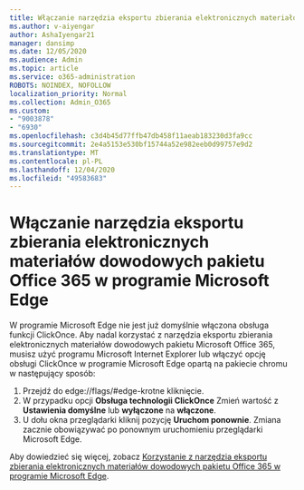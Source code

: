 ```yaml
---
title: Włączanie narzędzia eksportu zbierania elektronicznych materiałów dowodowych pakietu Office 365 w programie Microsoft Edge
ms.author: v-aiyengar
author: AshaIyengar21
manager: dansimp
ms.date: 12/05/2020
ms.audience: Admin
ms.topic: article
ms.service: o365-administration
ROBOTS: NOINDEX, NOFOLLOW
localization_priority: Normal
ms.collection: Admin_O365
ms.custom:
- "9003878"
- "6930"
ms.openlocfilehash: c3d4b45d77ffb47db458f11aeab183230d3fa9cc
ms.sourcegitcommit: 2e4a5153e530bf15744a52e982eeb0d99757e9d2
ms.translationtype: MT
ms.contentlocale: pl-PL
ms.lasthandoff: 12/04/2020
ms.locfileid: "49583683"
---
```

# <a name="enable-office-365-ediscovery-export-tool-in-microsoft-edge"></a>Włączanie narzędzia eksportu zbierania elektronicznych materiałów dowodowych pakietu Office 365 w programie Microsoft Edge

W programie Microsoft Edge nie jest już domyślnie włączona obsługa funkcji ClickOnce. Aby nadal korzystać z narzędzia eksportu zbierania elektronicznych materiałów dowodowych pakietu Microsoft Office 365, musisz użyć programu Microsoft Internet Explorer lub włączyć opcję obsługi ClickOnce w programie Microsoft Edge opartą na pakiecie chromu w następujący sposób:

1. Przejdź do edge://flags/#edge-krotne kliknięcie.
1. W przypadku opcji **Obsługa technologii ClickOnce** Zmień wartość z **Ustawienia domyślne** lub **wyłączone** na **włączone**.
1. U dołu okna przeglądarki kliknij pozycję **Uruchom ponownie**. Zmiana zacznie obowiązywać po ponownym uruchomieniu przeglądarki Microsoft Edge.

Aby dowiedzieć się więcej, zobacz [Korzystanie z narzędzia eksportu zbierania elektronicznych materiałów dowodowych pakietu Office 365 w programie Microsoft Edge](https://go.microsoft.com/fwlink/?linkid=2111611).
